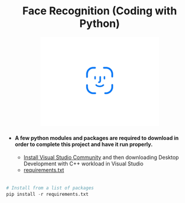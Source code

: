<a> 
   <div align="center"> <h1>Face Recognition (Coding with Python)</h1> 
   <img border="0" src="/icon.gif" width="320" height="240" >
   </div>
</a>

- #### A few python modules and packages are required to download in order to complete this project and have it run properly.
  - [Install Visual Studio Community](https://visualstudio.microsoft.com/vs/community) and then downloading Desktop Development with C++ workload in Visual Studio
  - [requirements.txt](https://github.com/serhanelmacioglu/Face-Recognition_Coding-with-Python/blob/main/requirements.txt)
``` python

# Install from a list of packages 
pip install -r requirements.txt

```
